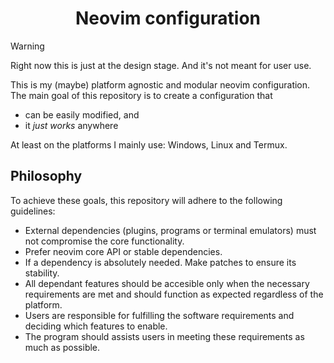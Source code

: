 <div align="center">

# Neovim configuration

</div>

> [!WARNING]
> Right now this is just at the design stage. And it's not meant for user use.

This is my (maybe) platform agnostic and modular neovim configuration. The main goal of this
repository is to create a configuration that 

- can be easily modified, and
- it _just works_ anywhere

At least on the platforms I mainly use: Windows, Linux and Termux.

## Philosophy

To achieve these goals, this repository will adhere to the following guidelines:

- External dependencies (plugins, programs or terminal emulators) must not
  compromise the core functionality.
- Prefer neovim core API or stable dependencies.
- If a dependency is absolutely needed. Make patches to ensure its stability.
- All dependant features should be accesible only when the necessary requirements
  are met and should function as expected regardless of the platform.
- Users are responsible for fulfilling the software requirements and
  deciding which features to enable.
- The program should assists users in meeting these requirements as much
  as possible.

